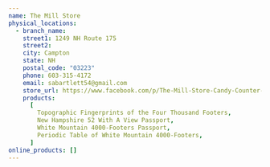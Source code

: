 ```yaml
---
name: The Mill Store
physical_locations:
  - branch_name:
    street1: 1249 NH Route 175
    street2:
    city: Campton
    state: NH
    postal_code: "03223"
    phone: 603-315-4172
    email: sabartlett54@gmail.com
    store_url: https://www.facebook.com/p/The-Mill-Store-Candy-Counter-and-Vintage-Goods-100057138772418/
    products:
      [
        Topographic Fingerprints of the Four Thousand Footers,
        New Hampshire 52 With A View Passport,
        White Mountain 4000-Footers Passport,
        Periodic Table of White Mountain 4000-Footers,
      ]
online_products: []
---
```


